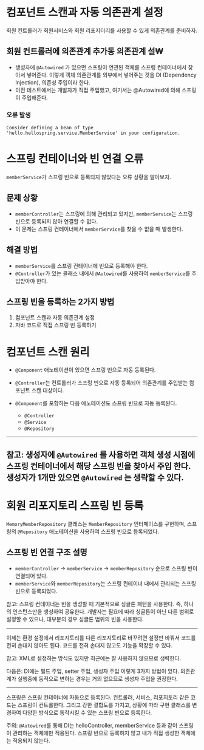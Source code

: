 # 컴포넌트 스캔과 자동 의존관계 설정

회원 컨트롤러가 회원서비스와 회원 리포지터리를 사용할 수 있게 의존관계를 준비하자.

## 회원 컨트롤러에 의존관계 추가동 의존관계 설₩

- 생성자에 `@Autowired` 가 있으면 스프링이 연관된 객체를 스프링 컨테이너에서 찾아서 넣어준다. 이렇게 객체 의존관계를 외부에서 넣어주는 것을 DI (Dependency Injection), 의존성 주입이라 한다.
- 이전 테스트에서는 개발자가 직접 주입했고, 여기서는 @Autowired에 의해 스프링이 주입해준다.

### 오류 발생

``Consider defining a bean of type 'hello.hellospring.service.MemberService' in
your configuration.``

# 스프링 컨테이너와 빈 연결 오류

`memberService`가 스프링 빈으로 등록되지 않았다는 오류 상황을 알아보자.

## 문제 상황

- `memberController`는 스프링에 의해 관리되고 있지만, `memberService`는 
스프링 빈으로 등록되지 않아 연결할 수 없다.
- 이 문제는 스프링 컨테이너에서 `memberService`를 찾을 수 없을 때 발생한다.

## 해결 방법

- `memberService`를 스프링 컨테이너에 빈으로 등록해야 한다.
- `@Controller`가 있는 클래스 내에서 `@Autowired`를 
사용하여 `memberService`를 주입받아야 한다.

## 스프링 빈을 등록하는 2가지 방법

1. 컴포넌트 스캔과 자동 의존관계 설정
2. 자바 코드로 직접 스프링 빈 등록하기

# 컴포넌트 스캔 원리

- `@Component` 애노테이션이 있으면 스프링 빈으로 자동 등록된다.
- `@Controller`는 컨트롤러가 스프링 빈으로 자동 등록되어 의존관계를 
주입받는 컴포넌트 스캔 대상이다.

- `@Component`를 포함하는 다음 애노테이션도 스프링 빈으로 자동 등록된다.
    - `@Controller`
    - `@Service`
    - `@Repository`
--- 
참고: 생성자에 `@Autowired` 를 사용하면 객체 생성 시점에 스프링 컨테이너에서 해당 스프링 빈을 찾아서 주입 한다. 
생성자가 1개만 있으면 `@Autowired` 는 생략할 수 있다.
---

# 회원 리포지토리 스프링 빈 등록

`MemoryMemberRepository` 클래스는 `MemberRepository` 인터페이스를 구현하며, 스프링의 `@Repository` 애노테이션을 사용하여 스프링 빈으로 등록되었다.

## 스프링 빈 연결 구조 설명

- `memberController` -> `memberService` -> `memberRepository` 순으로 스프링 빈이 연결되어 있다.
- `memberService`와 `memberRepository`는 스프링 컨테이너 내에서 관리되는 스프링 빈으로 등록되었다.

참고: 스프링 컨테이너는 빈을 생성할 때 기본적으로 싱글톤 패턴을 사용한다. 
즉, 하나의 인스턴스만을 생성하여 공유한다. 개발자는 필요에 따라 싱글톤이 아닌 다른 범위로 설정할 수 있으나, 
대부분의 경우 싱글톤 범위의 빈을 사용한다.

---
이제는 환경 설정에서 리포지토리를 다른 리포지토리로 바꾸려면 설정만 바꿔서 코드를 전혀 손대지 않아도 된다. 코드를 전혀 손대지 않고도 기능을 확장할 수 있다.

참고: XML로 설정하는 방식도 있지만 최근에는 잘 사용하지 않으므로 생략한다.

다음은: DI에는 필드 주입, setter 주입, 생성자 주입 이렇게 3가지 방법이 있다. 의존관계가 실행중에 동적으로 변하는 경우는 거의 없으므로 생성자 주입을 권장한다.

---

스프링은 스프링 컨테이너에 자동으로 등록된다. 컨트롤러, 서비스, 리포지토리 같은 코드는 스프링이 컨트롤한다. 그리고 강한 결합도를 가지고, 상황에 따라 구현 클래스를 변경하여 다양한 방식으로 동작시킬 수 있는 스프링 빈으로 등록한다.

주의: `@Autowired`를 통해 DI는 helloController, memberService 등과 같이 스프링이 관리하는 객체에만 적용된다. 스프링 빈으로 등록하지 않고 내가 직접 생성한 객체에는 적용되지 않는다.
